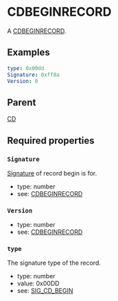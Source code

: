 <!--
   Copyright 2023 HCL America, Inc.

   Licensed under the Apache License, Version 2.0 (the "License"); you may not
   use this file except in compliance with the License. You may obtain a copy of
   the License at

       http://www.apache.org/licenses/LICENSE-2.0

   Unless required by applicable law or agreed to in writing, software
   distributed under the License is distributed on an "AS IS" BASIS, WITHOUT
   WARRANTIES OR CONDITIONS OF ANY KIND, either express or implied. See the
   License for the specific language governing permissions and limitations under
   the License.
-->

# CDBEGINRECORD

A
[CDBEGINRECORD](https://opensource.hcltechsw.com/domino-c-api-docs/reference/Data/CDBEGINRECORD/).

## Examples
```yaml
type: 0x00dd
Signature: 0xff8a
Version: 0
```

## Parent
[CD](./cd-v1.md)

## Required properties

### `Signature`
[Signature](https://opensource.hcltechsw.com/domino-c-api-docs/reference/Symb/SIG_CD_xxx/)
of record begin is for.
* type: number
* see:
[CDBEGINRECORD](https://opensource.hcltechsw.com/domino-c-api-docs/reference/Data/CDBEGINRECORD/)

### `Version`
* type: number
* see:
[CDBEGINRECORD](https://opensource.hcltechsw.com/domino-c-api-docs/reference/Data/CDBEGINRECORD/)

### `type`
The signature type of the record.
* type: number
* value: 0x00DD
* see:
[SIG_CD_BEGIN](https://opensource.hcltechsw.com/domino-c-api-docs/reference/Symb/SIG_CD_xxx/)
